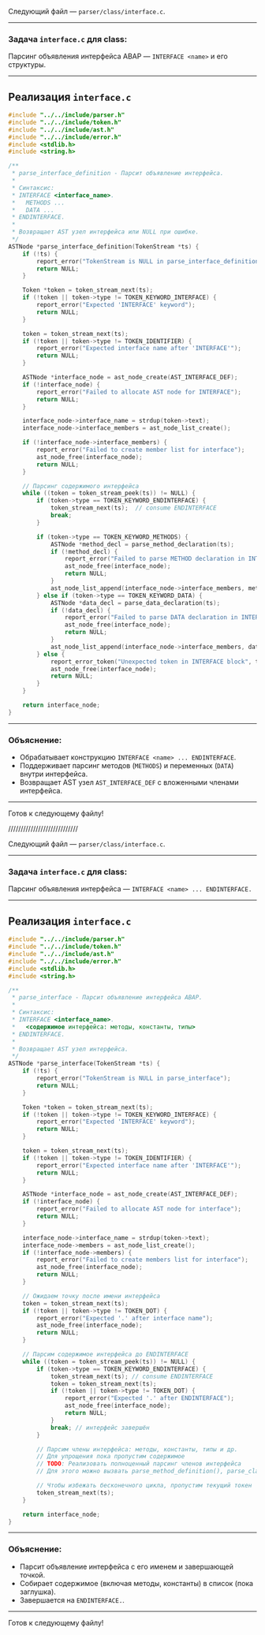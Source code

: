 Следующий файл — `parser/class/interface.c`.

---

### Задача `interface.c` для class:

Парсинг объявления интерфейса ABAP — `INTERFACE <name>` и его структуры.

---

## Реализация `interface.c`

```c
#include "../../include/parser.h"
#include "../../include/token.h"
#include "../../include/ast.h"
#include "../../include/error.h"
#include <stdlib.h>
#include <string.h>

/**
 * parse_interface_definition - Парсит объявление интерфейса.
 *
 * Синтаксис:
 * INTERFACE <interface_name>.
 *   METHODS ...
 *   DATA ...
 * ENDINTERFACE.
 *
 * Возвращает AST узел интерфейса или NULL при ошибке.
 */
ASTNode *parse_interface_definition(TokenStream *ts) {
    if (!ts) {
        report_error("TokenStream is NULL in parse_interface_definition");
        return NULL;
    }

    Token *token = token_stream_next(ts);
    if (!token || token->type != TOKEN_KEYWORD_INTERFACE) {
        report_error("Expected 'INTERFACE' keyword");
        return NULL;
    }

    token = token_stream_next(ts);
    if (!token || token->type != TOKEN_IDENTIFIER) {
        report_error("Expected interface name after 'INTERFACE'");
        return NULL;
    }

    ASTNode *interface_node = ast_node_create(AST_INTERFACE_DEF);
    if (!interface_node) {
        report_error("Failed to allocate AST node for INTERFACE");
        return NULL;
    }

    interface_node->interface_name = strdup(token->text);
    interface_node->interface_members = ast_node_list_create();

    if (!interface_node->interface_members) {
        report_error("Failed to create member list for interface");
        ast_node_free(interface_node);
        return NULL;
    }

    // Парсинг содержимого интерфейса
    while ((token = token_stream_peek(ts)) != NULL) {
        if (token->type == TOKEN_KEYWORD_ENDINTERFACE) {
            token_stream_next(ts);  // consume ENDINTERFACE
            break;
        }

        if (token->type == TOKEN_KEYWORD_METHODS) {
            ASTNode *method_decl = parse_method_declaration(ts);
            if (!method_decl) {
                report_error("Failed to parse METHOD declaration in INTERFACE");
                ast_node_free(interface_node);
                return NULL;
            }
            ast_node_list_append(interface_node->interface_members, method_decl);
        } else if (token->type == TOKEN_KEYWORD_DATA) {
            ASTNode *data_decl = parse_data_declaration(ts);
            if (!data_decl) {
                report_error("Failed to parse DATA declaration in INTERFACE");
                ast_node_free(interface_node);
                return NULL;
            }
            ast_node_list_append(interface_node->interface_members, data_decl);
        } else {
            report_error_token("Unexpected token in INTERFACE block", token);
            ast_node_free(interface_node);
            return NULL;
        }
    }

    return interface_node;
}
```

---

### Объяснение:

* Обрабатывает конструкцию `INTERFACE <name> ... ENDINTERFACE`.
* Поддерживает парсинг методов (`METHODS`) и переменных (`DATA`) внутри интерфейса.
* Возвращает AST узел `AST_INTERFACE_DEF` с вложенными членами интерфейса.

---

Готов к следующему файлу!


////////////////////////////

Следующий файл — `parser/class/interface.c`.

---

### Задача `interface.c` для class:

Парсинг объявления интерфейса — `INTERFACE <name> ... ENDINTERFACE.`

---

## Реализация `interface.c`

```c
#include "../../include/parser.h"
#include "../../include/token.h"
#include "../../include/ast.h"
#include "../../include/error.h"
#include <stdlib.h>
#include <string.h>

/**
 * parse_interface - Парсит объявление интерфейса ABAP.
 *
 * Синтаксис:
 * INTERFACE <interface_name>.
 *   <содержимое интерфейса: методы, константы, типы>
 * ENDINTERFACE.
 *
 * Возвращает AST узел интерфейса.
 */
ASTNode *parse_interface(TokenStream *ts) {
    if (!ts) {
        report_error("TokenStream is NULL in parse_interface");
        return NULL;
    }

    Token *token = token_stream_next(ts);
    if (!token || token->type != TOKEN_KEYWORD_INTERFACE) {
        report_error("Expected 'INTERFACE' keyword");
        return NULL;
    }

    token = token_stream_next(ts);
    if (!token || token->type != TOKEN_IDENTIFIER) {
        report_error("Expected interface name after 'INTERFACE'");
        return NULL;
    }

    ASTNode *interface_node = ast_node_create(AST_INTERFACE_DEF);
    if (!interface_node) {
        report_error("Failed to allocate AST node for interface");
        return NULL;
    }

    interface_node->interface_name = strdup(token->text);
    interface_node->members = ast_node_list_create();
    if (!interface_node->members) {
        report_error("Failed to create members list for interface");
        ast_node_free(interface_node);
        return NULL;
    }

    // Ожидаем точку после имени интерфейса
    token = token_stream_next(ts);
    if (!token || token->type != TOKEN_DOT) {
        report_error("Expected '.' after interface name");
        ast_node_free(interface_node);
        return NULL;
    }

    // Парсим содержимое интерфейса до ENDINTERFACE
    while ((token = token_stream_peek(ts)) != NULL) {
        if (token->type == TOKEN_KEYWORD_ENDINTERFACE) {
            token_stream_next(ts); // consume ENDINTERFACE
            token = token_stream_next(ts);
            if (!token || token->type != TOKEN_DOT) {
                report_error("Expected '.' after ENDINTERFACE");
                ast_node_free(interface_node);
                return NULL;
            }
            break; // интерфейс завершён
        }

        // Парсим члены интерфейса: методы, константы, типы и др.
        // Для упрощения пока пропустим содержимое
        // TODO: Реализовать полноценный парсинг членов интерфейса
        // Для этого можно вызвать parse_method_definition(), parse_class_attributes() и т.п.

        // Чтобы избежать бесконечного цикла, пропустим текущий токен
        token_stream_next(ts);
    }

    return interface_node;
}
```

---

### Объяснение:

* Парсит объявление интерфейса с его именем и завершающей точкой.
* Собирает содержимое (включая методы, константы) в список (пока заглушка).
* Завершается на `ENDINTERFACE.`.

---

Готов к следующему файлу!
